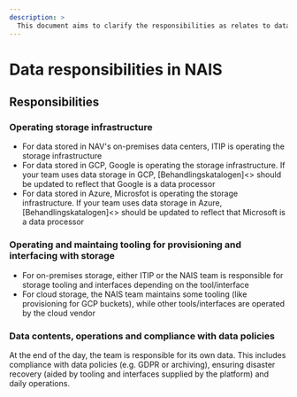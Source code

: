 ```yaml
---
description: >
  This document aims to clarify the responsibilities as relates to data storage using NAIS and GCP. Depending on which infrastructure the data is stored on, the responsibilites look slightly different.
---
```


# Data responsibilities in NAIS

## Responsibilities
### Operating storage infrastructure
* For data stored in NAV's on-premises data centers, ITIP is operating the storage infrastructure
* For data stored in GCP, Google is operating the storage infrastructure. If your team uses data storage in GCP, [Behandlingskatalogen]<> should be updated to reflect that Google is a data processor
* For data stored in Azure, Microsfot is operating the storage infrastructure. If your team uses data storage in Azure, [Behandlingskatalogen]<> should be updated to reflect that Microsoft is a data processor

### Operating and maintaing tooling for provisioning and interfacing with storage
* For on-premises storage, either ITIP or the NAIS team is responsible for storage tooling and interfaces depending on the tool/interface
* For cloud storage, the NAIS team maintains some tooling (like provisioning for GCP buckets), while other tools/interfaces are operated by the cloud vendor

### Data contents, operations and compliance with data policies
At the end of the day, the team is responsible for its own data. This includes compliance with data policies (e.g. GDPR or archiving), ensuring disaster recovery (aided by tooling and interfaces supplied by the platform) and daily operations.
